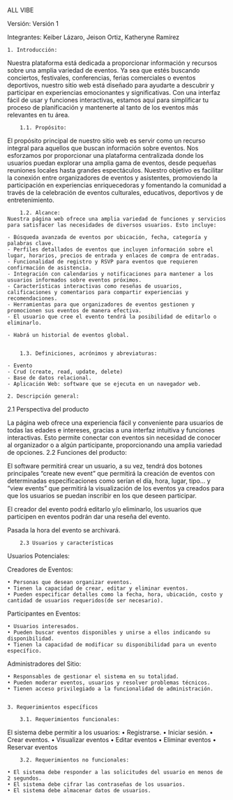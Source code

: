 ALL VIBE

Versión: Versión 1

Integrantes: Keiber Lázaro, Jeison Ortiz, Katheryne Ramírez


    1. Introducción: 

Nuestra plataforma está dedicada a proporcionar información y recursos sobre una amplia variedad de eventos. Ya sea que estés buscando conciertos, festivales, conferencias, ferias comerciales o eventos deportivos, nuestro sitio web está diseñado para ayudarte a descubrir y participar en experiencias emocionantes y significativas. Con una interfaz fácil de usar y funciones interactivas, estamos aquí para simplificar tu proceso de planificación y mantenerte al tanto de los eventos más relevantes en tu área.

        1.1. Propósito: 
El propósito principal de nuestro sitio web es servir como un recurso integral para aquellos que buscan información sobre eventos. Nos esforzamos por proporcionar una plataforma centralizada donde los usuarios puedan explorar una amplia gama de eventos, desde pequeñas reuniones locales hasta grandes espectáculos. Nuestro objetivo es facilitar la conexión entre organizadores de eventos y asistentes, promoviendo la participación en experiencias enriquecedoras y fomentando la comunidad a través de la celebración de eventos culturales, educativos, deportivos y de entretenimiento.

        1.2. Alcance: 
	Nuestra página web ofrece una amplia variedad de funciones y servicios para satisfacer las necesidades de diversos usuarios. Esto incluye:

	- Búsqueda avanzada de eventos por ubicación, fecha, categoría y palabras clave.
	- Perfiles detallados de eventos que incluyen información sobre el lugar, horarios, precios de entrada y enlaces de compra de entradas.
	- Funcionalidad de registro y RSVP para eventos que requieren confirmación de asistencia.
	- Integración con calendarios y notificaciones para mantener a los usuarios informados sobre eventos próximos.
	- Características interactivas como reseñas de usuarios, calificaciones y comentarios para compartir experiencias y recomendaciones.
	- Herramientas para que organizadores de eventos gestionen y promocionen sus eventos de manera efectiva.
	- El usuario que cree el evento tendrá la posibilidad de editarlo o eliminarlo.

	- Habrá un historial de eventos global.
	

        1.3. Definiciones, acrónimos y abreviaturas: 

	- Evento
	- Crud (create, read, update, delete)
	- Base de datos relacional.
	- Aplicación Web: software que se ejecuta en un navegador web.

    2. Descripción general:
2.1 Perspectiva del producto

La página web ofrece una experiencia fácil y conveniente para usuarios de todas las edades e intereses, gracias a una interfaz intuitiva y funciones interactivas. Esto permite conectar con eventos sin necesidad de conocer al organizador o a algún participante, proporcionando una amplia variedad de opciones.
2.2 Funciones del producto:

El software permitirá crear un usuario, a su vez, tendrá dos botones principales “create new event” que permitirá la creación de eventos con determinadas especificaciones como serían el día, hora, lugar, tipo… y “view events” que permitirá la visualización de los eventos ya creados para que los usuarios se puedan inscribir en los que deseen participar.

El creador del evento podrá editarlo y/o eliminarlo, los usuarios que participen en eventos podrán dar una reseña del evento.

Pasada la hora del evento se archivará.

        2.3 Usuarios y características

Usuarios Potenciales:

Creadores de Eventos:

    • Personas que desean organizar eventos.
    • Tienen la capacidad de crear, editar y eliminar eventos.
    • Pueden especificar detalles como la fecha, hora, ubicación, costo y cantidad de usuarios requeridos(de ser necesario).

Participantes en Eventos:

    • Usuarios interesados.
    • Pueden buscar eventos disponibles y unirse a ellos indicando su disponibilidad.
    • Tienen la capacidad de modificar su disponibilidad para un evento específico.



Administradores del Sitio:

    • Responsables de gestionar el sistema en su totalidad.
    • Pueden moderar eventos, usuarios y resolver problemas técnicos.
    • Tienen acceso privilegiado a la funcionalidad de administración.


    3. Requerimientos específicos

        3.1. Requerimientos funcionales:

El sistema debe permitir a los usuarios: 
    • Registrarse.
    • Iniciar sesión.
    • Crear eventos.
    • Visualizar eventos
    • Editar eventos
    • Eliminar eventos
    • Reservar eventos

        3.2. Requerimientos no funcionales:

    • El sistema debe responder a las solicitudes del usuario en menos de 2 segundos. 
    • El sistema debe cifrar las contraseñas de los usuarios.
    • El sistema debe almacenar datos de usuarios.
